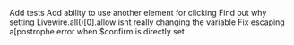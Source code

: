 Add tests
Add ability to use another element for clicking
Find out why setting Livewire.all()[0].allow isnt really changing the variable
Fix escaping a[postrophe error when $confirm is directly set
